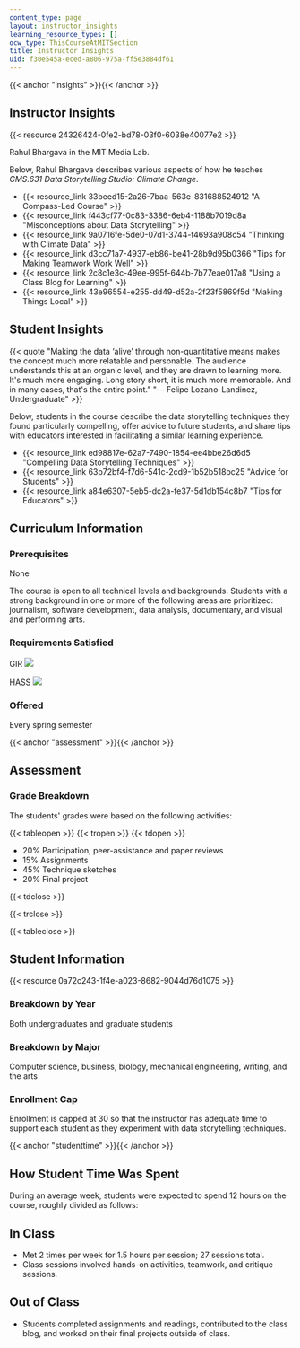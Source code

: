 ```yaml
---
content_type: page
layout: instructor_insights
learning_resource_types: []
ocw_type: ThisCourseAtMITSection
title: Instructor Insights
uid: f30e545a-eced-a806-975a-ff5e3884df61
---
```


{{< anchor "insights" >}}{{< /anchor >}}

Instructor Insights
-------------------

{{< resource 24326424-0fe2-bd78-03f0-6038e40077e2 >}}

Rahul Bhargava in the MIT Media Lab.

Below, Rahul Bhargava describes various aspects of how he teaches _CMS.631 Data Storytelling Studio: Climate Change_.

*   {{< resource_link 33beed15-2a26-7baa-563e-831688524912 "A Compass-Led Course" >}}
*   {{< resource_link f443cf77-0c83-3386-6eb4-1188b7019d8a "Misconceptions about Data Storytelling" >}}
*   {{< resource_link 9a0716fe-5de0-07d1-3744-f4693a908c54 "Thinking with Climate Data" >}}
*   {{< resource_link d3cc71a7-4937-eb86-be41-28b9d95b0366 "Tips for Making Teamwork Work Well" >}}
*   {{< resource_link 2c8c1e3c-49ee-995f-644b-7b77eae017a8 "Using a Class Blog for Learning" >}}
*   {{< resource_link 43e96554-e255-dd49-d52a-2f23f5869f5d "Making Things Local" >}}

Student Insights
----------------

{{< quote "Making the data ‘alive’ through non-quantitative means makes the concept much more relatable and personable. The audience understands this at an organic level, and they are drawn to learning more. It's much more engaging. Long story short, it is much more memorable. And in many cases, that's the entire point." "— Felipe Lozano-Landinez, Undergraduate" >}}

Below, students in the course describe the data storytelling techniques they found particularly compelling, offer advice to future students, and share tips with educators interested in facilitating a similar learning experience.

*   {{< resource_link ed98817e-62a7-7490-1854-ee4bbe26d6d5 "Compelling Data Storytelling Techniques" >}}
*   {{< resource_link 63b72bf4-f7d6-541c-2cd9-1b52b518bc25 "Advice for Students" >}}
*   {{< resource_link a84e6307-5eb5-dc2a-fe37-5d1db154c8b7 "Tips for Educators" >}}

Curriculum Information
----------------------

### Prerequisites

None

The course is open to all technical levels and backgrounds. Students with a strong background in one or more of the following areas are prioritized: journalism, software development, data analysis, documentary, and visual and performing arts.

### Requirements Satisfied

GIR ![](/images/educator/icon-question-gir.png)

HASS ![](/images/educator/icon-question-hass.png)

### Offered

Every spring semester

{{< anchor "assessment" >}}{{< /anchor >}}

Assessment
----------

### Grade Breakdown

The students' grades were based on the following activities:

{{< tableopen >}}
{{< tropen >}}
{{< tdopen >}}
- 20% Participation, peer-assistance and paper reviews
- 15% Assignments
- 45% Technique sketches
- 20% Final project

{{< tdclose >}}

{{< trclose >}}

{{< tableclose >}}

Student Information
-------------------

{{< resource 0a72c243-1f4e-a023-8682-9044d76d1075 >}}

### Breakdown by Year

Both undergraduates and graduate students

### Breakdown by Major

Computer science, business, biology, mechanical engineering, writing, and the arts

### Enrollment Cap

Enrollment is capped at 30 so that the instructor has adequate time to support each student as they experiment with data storytelling techniques.

{{< anchor "studenttime" >}}{{< /anchor >}}

How Student Time Was Spent
--------------------------

During an average week, students were expected to spend 12 hours on the course, roughly divided as follows:

In Class
--------

*   Met 2 times per week for 1.5 hours per session; 27 sessions total.
*   Class sessions involved hands-on activities, teamwork, and critique sessions.

Out of Class
------------

*   Students completed assignments and readings, contributed to the class blog, and worked on their final projects outside of class.